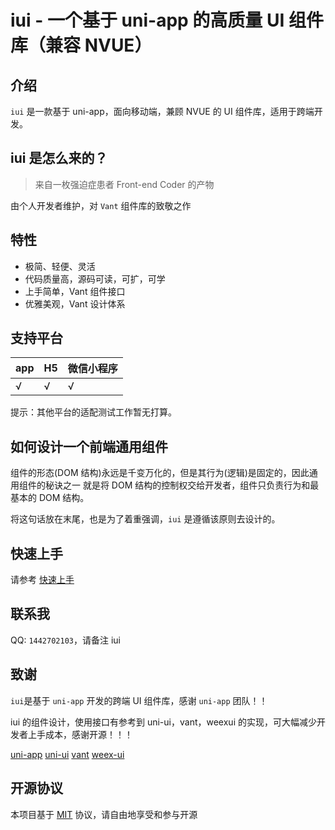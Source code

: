 # iui - 一个基于 uni-app 的高质量 UI 组件库（兼容 NVUE）

## 介绍

`iui` 是一款基于 uni-app，面向移动端，兼顾 NVUE 的 UI 组件库，适用于跨端开发。

## iui 是怎么来的？

> 来自一枚强迫症患者 Front-end Coder 的产物

由个人开发者维护，对 `Vant` 组件库的致敬之作

## 特性

- 极简、轻便、灵活
- 代码质量高，源码可读，可扩，可学
- 上手简单，Vant 组件接口
- 优雅美观，Vant 设计体系

## 支持平台

| app | H5  | 微信小程序 |
| --- | --- | ---------- |
| √   | √   | √          |

提示：其他平台的适配测试工作暂无打算。

## 如何设计一个前端通用组件

组件的形态(DOM 结构)永远是千变万化的，但是其行为(逻辑)是固定的，因此通用组件的秘诀之一
就是将 DOM 结构的控制权交给开发者，组件只负责行为和最基本的 DOM 结构。

将这句话放在末尾，也是为了着重强调，`iui` 是遵循该原则去设计的。

## 快速上手

请参考 [快速上手](quickstart)

## 联系我

QQ: `1442702103`，请备注 iui

## 致谢

`iui`是基于 `uni-app` 开发的跨端 UI 组件库，感谢 `uni-app` 团队！！

iui 的组件设计，使用接口有参考到 uni-ui，vant，weexui 的实现，可大幅减少开发者上手成本，感谢开源！！！

[uni-app](https://github.com/dcloudio/uni-app)
[uni-ui](https://github.com/dcloudio/uni-ui)
[vant](https://github.com/youzan/vant)
[weex-ui](https://github.com/apache/incubator-weex-ui)

## 开源协议

本项目基于 [MIT](https://zh.wikipedia.org/wiki/MIT%E8%A8%B1%E5%8F%AF%E8%AD%89) 协议，请自由地享受和参与开源
